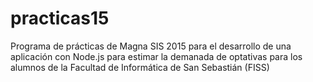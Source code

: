 # practicas15

Programa de prácticas de Magna SIS 2015 para el desarrollo de una aplicación con Node.js para estimar la demanada de optativas para los alumnos de la Facultad de Informática de San Sebastián (FISS)
